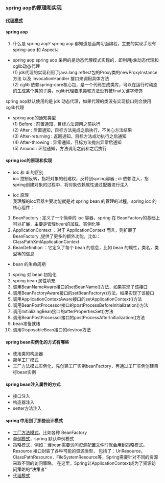 ### spring aop的原理和实现
#### [代理模式](https://github.com/shifefiei/dp-review/blob/master/dp-proxy/src/main/resources/proxy.md)
#### spring aop
1. 什么是 spring aop?
spring aop 都知道是面向切面编程，主要的实现手段有 spring-aop 和 AspectJ

- spring aop 
spring aop 采用的是动态代理模式实现的，即利用jdk动态代理和cglib动态代理<br/>
(1) jdk代理的实现利用了java.lang.reflect包的Proxy类的newProxyInstance方法 以及 InvocationHandler 接口来调用具体方法<br/>
(2) cglib 依赖spring-core核心包，是一个代码生成类库，可以在运行时动态的生成某个类的子类，cglib代理要求类和方法没有被final关键字修饰<br/>

spring aop默认使用的是 jdk 动态代理，如果代理的类没有实现接口则会使用cglib代理 
- spring aop的通知类型<br/>
(1) Before : 前置通知，目标方法调用之前执行<br/>
(2) After : 后置通知，目标方法完成之后执行，不关心方法结果<br/>
(3) After-returning : 返回通知，目标方法成功执行之后通知<br/>
(4) After-throwing : 异常通知，目标方法抛出异常后通知<br/>
(5) Around : 环绕通知，方法调用之前和之后执行<br/>


#### spring ioc的原理和实现
- ioc 和 di 的区别<br/>
ioc 控制反转，指将对象的创建权，反转到spring容器 ; di 依赖注入，指spring创建对象的过程中，将对象依赖属性通过配置进行注入

- ioc 原理<br/>
我理解的ioc容器主要功能就是对 spring bean 的管理的过程，spring ioc 的核心组件：
1. BeanFactory : 定义了一个简单的 ioc 容器，spring 在 BeanFactory的基础上可以扩展，主要是管理bean的加载、实例化等
2. ApplicationContext ：对于 ApplicationContext 而言，则扩展了BeanFactory ,提供了更多的额外功能，比如：ClassPathXmlApplicationContext
3. BeanDefinition ：它定义了每个 bean 的信息，比如 bean 的属性，类名，类型等的信息

- bean 的生命周期
1. spring 对 bean 初始化
2. spring bean 属性填充
3. 调用BeanNameAware接口的setBeanName()方法，如果实现了该接口
4. 调用BeanFactoryAware接口的setBeanFactory()方法，如果实现了该接口
5. 调用ApplicationContextAware接口的setApplicationContext()方法
6. 调用BeanPostProcessor接口的postProcessBeforeInitialization()方法
7. 调用InitializingBean接口的afterPropertiesSet()方法
8. 调用BeanPostProcessor接口的postProcessAfterInitialization()方法
9. bean准备就绪
10. 调用DisposableBean接口的destroy方法

#### spring bean实例化的方式有哪些
- 使用类的构造器
- 简单工厂模式
- 工厂方法模式实例化，先创建工厂实例beanFactory，再通过工厂实例创建目标bean实例

#### spring bean注入属性的方式 
- 接口注入
- 构造器注入
- setter方法注入

#### spring 中用到了那些设计模式
- [工厂方法模式](https://github.com/shifefiei/dp-review/blob/master/dp-factory/src/main/resources/factory.md)，比如各种 BeanFactory
- [单例模式](https://github.com/shifefiei/dp-review/blob/master/dp-singleton/src/main/resources/singleton.md)，spring 默认单例模式
- 策略模式，例如：当bean需要访问资源配置文件时就会用到策略模式。Resource 接口封装了各种可能的资源类型，
包括了：UrlResource，ClassPathResource，FileSystemResource等，Spring需要针对不同的资源采取不同的访问策略。
在这里，Spring让ApplicationContext成为了资源访问策略的“决策者”
- [代理模式](https://github.com/shifefiei/dp-review/blob/master/dp-proxy/src/main/resources/proxy.md)
